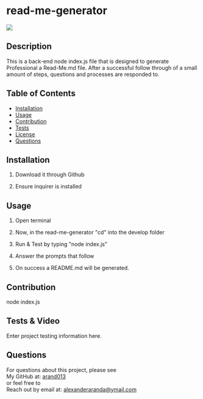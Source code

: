 # read-me-generator 
![](https://img.shields.io/badge/license-MIT%20License-blue?style=flat-square)
## Description
This is a back-end node index.js file that is designed to generate Professional a Read-Me.md file.
After a successful follow through of a small amount of steps, questions and processes are responded to. 


## Table of Contents
* [Installation](#installation)
* [Usage](#usage)
* [Contribution](#contribution)
* [Tests](#tests)
* [License](#license)
* [Questions](#questions)

## Installation
1. Download it through Github

2. Ensure inquirer is installed


## Usage

1. Open terminal

2. Now, in the read-me-generator "cd" into the develop folder

3. Run & Test by typing "node index.js" 

4. Answer the prompts that follow

5. On success a README.md will be generated.

## Contribution
node index.js 

## Tests & Video 
Enter project testing information here.

## Questions
For questions about this project, please see <br>
My GitHub at: [arand013](https://github.com/arand013) <br>
or feel free to <br>
Reach out by email at: alexanderaranda@ymail.com